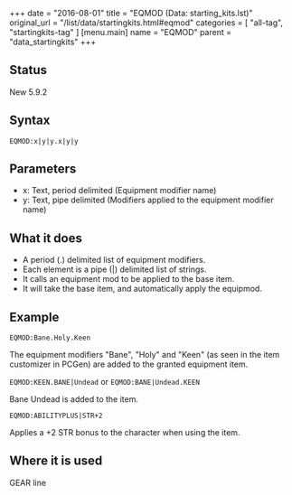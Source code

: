 +++
date = "2016-08-01"
title = "EQMOD (Data: starting_kits.lst)"
original_url = "/list/data/startingkits.html#eqmod"
categories = [ "all-tag", "startingkits-tag" ]
[menu.main]
    name = "EQMOD"
    parent = "data_startingkits"
+++

## Status

New 5.9.2

## Syntax

`EQMOD:x|y|y.x|y|y`

## Parameters

-   x: Text, period delimited (Equipment modifier name)
-   y: Text, pipe delimited (Modifiers applied to the
    equipment modifier name)



What it does
------------

-   A period (.) delimited list of equipment modifiers.
-   Each element is a pipe (|) delimited list of strings.
-   It calls an equipment mod to be applied to the base item.
-   It will take the base item, and automatically apply the equipmod.

Example
-------

`EQMOD:Bane.Holy.Keen`

The equipment modifiers "Bane", "Holy" and "Keen" (as seen in the item
customizer in PCGen) are added to the granted equipment item.

`EQMOD:KEEN.BANE|Undead` or `EQMOD:BANE|Undead.KEEN`

Bane Undead is added to the item.

`EQMOD:ABILITYPLUS|STR+2`

Applies a +2 STR bonus to the character when using the item.

Where it is used
----------------

GEAR line

